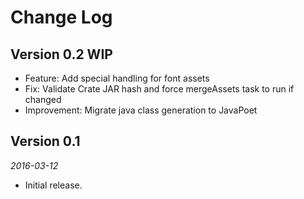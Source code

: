 Change Log
==========

## Version 0.2 WIP

 *  Feature: Add special handling for font assets
 *  Fix: Validate Crate JAR hash and force mergeAssets task to run if changed
 *  Improvement: Migrate java class generation to JavaPoet


## Version 0.1

_2016-03-12_

 *  Initial release.